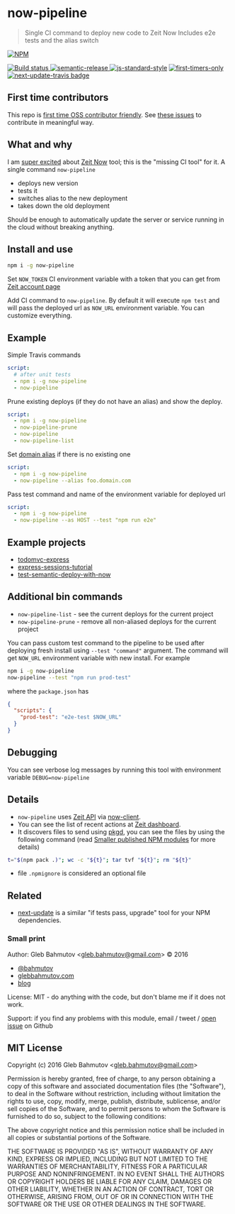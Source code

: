# now-pipeline

> Single CI command to deploy new code to Zeit Now
> Includes e2e tests and the alias switch

[![NPM][npm-icon] ][npm-url]

[![Build status][ci-image] ][ci-url]
[![semantic-release][semantic-image] ][semantic-url]
[![js-standard-style][standard-image]][standard-url]
[![first-timers-only](http://img.shields.io/badge/first--timers--only-friendly-blue.svg)](https://github.com/bahmutov/now-pipeline/labels/first-timers-only)
[![next-update-travis badge][nut-badge]][nut-readme]

## First time contributors

This repo is [first time OSS contributor friendly](http://www.firsttimersonly.com/).
See [these issues](https://github.com/bahmutov/now-pipeline/labels/first-timers-only)
to contribute in meaningful way.

## What and why

I am [super excited](https://glebbahmutov.com/blog/think-inside-the-box/)
about [Zeit Now](https://zeit.co/now) tool; this is the "missing CI tool"
for it. A single command `now-pipeline`

- deploys new version
- tests it
- switches alias to the new deployment
- takes down the old deployment

Should be enough to automatically update the server or service running in
the cloud without breaking anything.

## Install and use

```sh
npm i -g now-pipeline
```

Set `NOW_TOKEN` CI environment variable with a token that you can get from
[Zeit account page](https://zeit.co/account#api-tokens)

Add CI command to `now-pipeline`. By default it will execute `npm test`
and will pass the deployed url as `NOW_URL` environment variable. You can
customize everything.

## Example

Simple Travis commands

```yml
script:
  # after unit tests
  - npm i -g now-pipeline
  - now-pipeline
```

Prune existing deploys (if they do not have an alias) and show the deploy.

```yml
script:
  - npm i -g now-pipeline
  - now-pipeline-prune
  - now-pipeline
  - now-pipeline-list
```

Set [domain alias](https://zeit.co/world) if there is no existing one

```yml
script:
  - npm i -g now-pipeline
  - now-pipeline --alias foo.domain.com
```

Pass test command and name of the environment variable for deployed url

```yml
script:
  - npm i -g now-pipeline
  - now-pipeline --as HOST --test "npm run e2e"
```

## Example projects

* [todomvc-express](https://github.com/bahmutov/todomvc-express/blob/master/.travis.yml)
* [express-sessions-tutorial](https://github.com/bahmutov/express-sessions-tutorial/blob/master/.travis.yml)
* [test-semantic-deploy-with-now](https://github.com/bahmutov/test-semantic-deploy-with-now)

## Additional bin commands

* `now-pipeline-list` - see the current deploys for the current project
* `now-pipeline-prune` - remove all non-aliased deploys for the current project

You can pass custom test command to the pipeline to be used after deploying
fresh install using `--test "command"` argument. The command will get `NOW_URL`
environment variable with new install. For example

```sh
npm i -g now-pipeline
now-pipeline --test "npm run prod-test"
```

where the `package.json` has

```json
{
  "scripts": {
    "prod-test": "e2e-test $NOW_URL"
  }
}
```

## Debugging

You can see verbose log messages by running this tool with environment variable `DEBUG=now-pipeline`

## Details

* `now-pipeline` uses [Zeit API](https://zeit.co/api) via [now-client](https://github.com/zeit/now-client).
* You can see the list of recent actions at [Zeit dashboard](https://zeit.co/dashboard).
* It discovers files to send using [pkgd](https://github.com/inikulin/pkgd),
  you can see the files by using the following command
  (read [Smaller published NPM modules](https://glebbahmutov.com/blog/smaller-published-NPM-modules/) for more details)
```sh
t="$(npm pack .)"; wc -c "${t}"; tar tvf "${t}"; rm "${t}"
```
* file `.npmignore` is considered an optional file

## Related

* [next-update](https://github.com/bahmutov/next-update) is a similar
  "if tests pass, upgrade" tool for your NPM dependencies.

### Small print

Author: Gleb Bahmutov &lt;gleb.bahmutov@gmail.com&gt; &copy; 2016

* [@bahmutov](https://twitter.com/bahmutov)
* [glebbahmutov.com](http://glebbahmutov.com)
* [blog](http://glebbahmutov.com/blog)

License: MIT - do anything with the code, but don't blame me if it does not work.

Support: if you find any problems with this module, email / tweet /
[open issue](https://github.com/bahmutov/now-pipeline/issues) on Github

## MIT License

Copyright (c) 2016 Gleb Bahmutov &lt;gleb.bahmutov@gmail.com&gt;

Permission is hereby granted, free of charge, to any person
obtaining a copy of this software and associated documentation
files (the "Software"), to deal in the Software without
restriction, including without limitation the rights to use,
copy, modify, merge, publish, distribute, sublicense, and/or sell
copies of the Software, and to permit persons to whom the
Software is furnished to do so, subject to the following
conditions:

The above copyright notice and this permission notice shall be
included in all copies or substantial portions of the Software.

THE SOFTWARE IS PROVIDED "AS IS", WITHOUT WARRANTY OF ANY KIND,
EXPRESS OR IMPLIED, INCLUDING BUT NOT LIMITED TO THE WARRANTIES
OF MERCHANTABILITY, FITNESS FOR A PARTICULAR PURPOSE AND
NONINFRINGEMENT. IN NO EVENT SHALL THE AUTHORS OR COPYRIGHT
HOLDERS BE LIABLE FOR ANY CLAIM, DAMAGES OR OTHER LIABILITY,
WHETHER IN AN ACTION OF CONTRACT, TORT OR OTHERWISE, ARISING
FROM, OUT OF OR IN CONNECTION WITH THE SOFTWARE OR THE USE OR
OTHER DEALINGS IN THE SOFTWARE.

[npm-icon]: https://nodei.co/npm/now-pipeline.svg?downloads=true
[npm-url]: https://npmjs.org/package/now-pipeline
[ci-image]: https://travis-ci.org/bahmutov/now-pipeline.svg?branch=master
[ci-url]: https://travis-ci.org/bahmutov/now-pipeline
[semantic-image]: https://img.shields.io/badge/%20%20%F0%9F%93%A6%F0%9F%9A%80-semantic--release-e10079.svg
[semantic-url]: https://github.com/semantic-release/semantic-release
[standard-image]: https://img.shields.io/badge/code%20style-standard-brightgreen.svg
[standard-url]: http://standardjs.com/
[nut-badge]: https://img.shields.io/badge/next--update--travis-ok-green.svg
[nut-readme]: https://github.com/bahmutov/next-update-travis#readme
